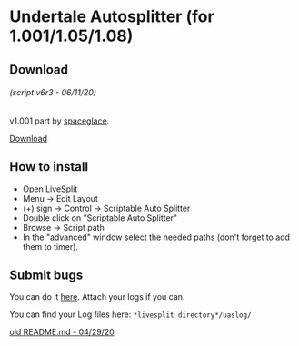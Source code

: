 # Undertale Autosplitter (for 1.001/1.05/1.08)
## Download
###### (script v6r3 - 06/11/20)
v1.001 part by [spaceglace](https://github.com/spaceglace).

[Download](https://raw.githubusercontent.com/antimYT/Undertale-Autosplitter/master/ut_autosplitter_common_r6.asl)

## How to install
+ Open LiveSplit
+ Menu → Edit Layout
+ (+) sign → Control → Scriptable Auto Splitter
+ Double click on "Scriptable Auto Splitter"
+ Browse → Script path
+ In the "advanced" window select the needed paths (don't forget to add them to timer).

## Submit bugs
You can do it [here](https://github.com/antimYT/Undertale-Autosplitter/issues?q=). Attach your logs if you can.

You can find your Log files here: `*livesplit directory*/uaslog/`

[old README.md - 04/29/20](https://github.com/antimYT/Undertale-Autosplitter/blob/master/README_old.md)
